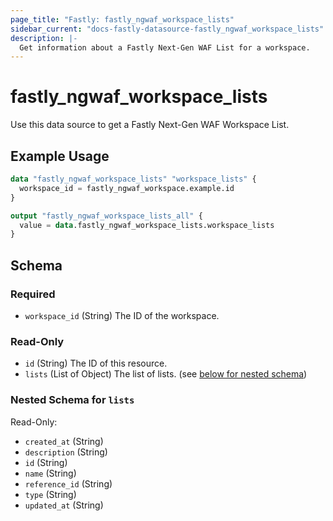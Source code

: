 ```yaml
---
page_title: "Fastly: fastly_ngwaf_workspace_lists"
sidebar_current: "docs-fastly-datasource-fastly_ngwaf_workspace_lists"
description: |-
  Get information about a Fastly Next-Gen WAF List for a workspace.
---
```


# fastly_ngwaf_workspace_lists

Use this data source to get a Fastly Next-Gen WAF Workspace List.

## Example Usage

```terraform
data "fastly_ngwaf_workspace_lists" "workspace_lists" {
  workspace_id = fastly_ngwaf_workspace.example.id
}

output "fastly_ngwaf_workspace_lists_all" {
  value = data.fastly_ngwaf_workspace_lists.workspace_lists
}
```


<!-- schema generated by tfplugindocs -->
## Schema

### Required

- `workspace_id` (String) The ID of the workspace.

### Read-Only

- `id` (String) The ID of this resource.
- `lists` (List of Object) The list of lists. (see [below for nested schema](#nestedatt--lists))

<a id="nestedatt--lists"></a>
### Nested Schema for `lists`

Read-Only:

- `created_at` (String)
- `description` (String)
- `id` (String)
- `name` (String)
- `reference_id` (String)
- `type` (String)
- `updated_at` (String)

